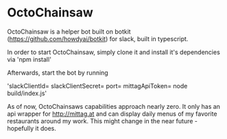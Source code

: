 # OctoChainsaw

OctoChainsaw is a helper bot built on botkit (https://github.com/howdyai/botkit) for slack, built in typescript.

In order to start OctoChainsaw, simply clone it and install it's dependencies via 
'npm install'

Afterwards, start the bot by running 

'slackClientId=<yourSlackClientId> slackClientSecret=<yourSlackClientSecret> port=<port> mittagApiToken=<mittagApiToken> node build/index.js'

As of now, OctoChainsaws capabilities approach nearly zero. 
It only has an api wrapper for http://mittag.at and can display daily menus of my favorite restaurants around my work. 
This might change in the near future - hopefully it does.


